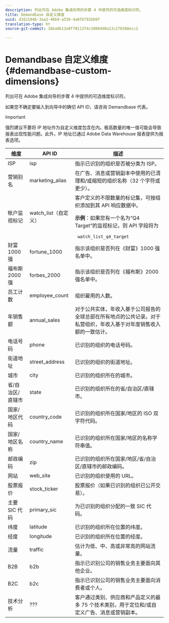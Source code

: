 ```yaml
---
description: 列出可在 Adobe 集成向导的步骤 4 中提供的可选维度标识符。
title: Demandbase 自定义维度
uuid: d1621046-3aa2-46b9-a536-4a8fb792b69f
translation-type: ht
source-git-commit: 16ba0b12e0f70112f4c10804d0a13c278388ecc2

---
```



# Demandbase 自定义维度{#demandbase-custom-dimensions}

列出可在 Adobe 集成向导的步骤 4 中提供的可选维度标识符。

如果您不确定要输入到向导中的确切 API ID，请咨询 Demandbase 代表。

>[!IMPORTANT]
>
>强烈建议不要将 IP 地址作为自定义维度包含在内。极高数量的唯一值可能会导致报表出现性能问题。此外，IP 地址已通过 Adobe Data Warehouse 报表提供为报表选项。

<table id="table_3B44A18BE5FE45BC83389F89B48D9B97"> 
 <thead> 
  <tr> 
   <th colname="col1" class="entry"> 维度 </th> 
   <th colname="col2" class="entry"> API ID </th> 
   <th colname="col3" class="entry"> 描述 </th> 
  </tr>
 </thead>
 <tbody> 
  <tr> 
   <td colname="col1"> ISP </td> 
   <td colname="col2"> isp </td> 
   <td colname="col3"> 指示已识别的组织是否被分类为 ISP。 </td> 
  </tr> 
  <tr> 
   <td colname="col1"> 营销别名 </td> 
   <td colname="col2"> marketing_alias </td> 
   <td colname="col3"> 在广告、消息或营销副本中使用的已清理和/或缩短的组织名称（32 个字符或更少）。 </td> 
  </tr> 
  <tr> 
   <td colname="col1"> 帐户监视标记 </td> 
   <td colname="col2"> watch_list（自定义） </td> 
   <td colname="col3">客户定义的不限数量的标记集，可按组织添加到其 API 响应数据中。 <p><b>示例</b>：如果您有一个名为“Q4 Target”的监视标记，则 API 字段将为 </p> <code> watch_list_q4_target</code> </td> 
  </tr> 
  <tr> 
   <td colname="col1"> 财富 1000 强 </td> 
   <td colname="col2"> fortune_1000 </td> 
   <td colname="col3"> 指示该组织是否列在《财富》1000 强名单中。 </td> 
  </tr> 
  <tr> 
   <td colname="col1"> 福布斯 2000 强 </td> 
   <td colname="col2"> forbes_2000 </td> 
   <td colname="col3"> 指示该组织是否列在《福布斯》2000 强名单中。 </td> 
  </tr> 
  <tr> 
   <td colname="col1"> 员工计数 </td> 
   <td colname="col2"> employee_count </td> 
   <td colname="col3"> 组织雇用的人数。 </td> 
  </tr> 
  <tr> 
   <td colname="col1"> 年销售额 </td> 
   <td colname="col2"> annual_sales </td> 
   <td colname="col3"> 对于公共实体，年收入基于公司报告的全球总部在所有地点的公共记录。对于私营组织，年收入基于对年度销售收入额的一致估计。 </td> 
  </tr> 
  <tr> 
   <td colname="col1"> 电话号码 </td> 
   <td colname="col2"> phone </td> 
   <td colname="col3"> 已识别的组织的电话号码。 </td> 
  </tr> 
  <tr> 
   <td colname="col1"> 街道地址 </td> 
   <td colname="col2"> street_address </td> 
   <td colname="col3"> 已识别的组织的街道地址。 </td> 
  </tr> 
  <tr> 
   <td colname="col1"> 城市 </td> 
   <td colname="col2"> city </td> 
   <td colname="col3"> 已识别的组织所在的城市。 </td> 
  </tr> 
  <tr> 
   <td colname="col1"> 省/自治区/直辖市 </td> 
   <td colname="col2"> state </td> 
   <td colname="col3"> 已识别的组织所在的省/自治区/直辖市。 </td> 
  </tr> 
  <tr> 
   <td colname="col1"> 国家/地区代码 </td> 
   <td colname="col2"> country_code </td> 
   <td colname="col3"> 已识别的组织所在国家/地区的 ISO 双字符代码。 </td> 
  </tr> 
  <tr> 
   <td colname="col1"> 国家/地区名称 </td> 
   <td colname="col2"> country_name </td> 
   <td colname="col3"> 已识别的组织所在国家/地区的名称字符串值。 </td> 
  </tr> 
  <tr> 
   <td colname="col1"> 邮政编码 </td> 
   <td colname="col2"> zip </td> 
   <td colname="col3"> 已识别的组织所在国家/地区/省/自治区/直辖市的邮政编码。 </td> 
  </tr> 
  <tr> 
   <td colname="col1"> 网站 </td> 
   <td colname="col2"> web_site </td> 
   <td colname="col3"> 已识别的组织使用的 URL。 </td> 
  </tr> 
  <tr> 
   <td colname="col1"> 股票报价 </td> 
   <td colname="col2"> stock_ticker </td> 
   <td colname="col3"> 股票报价（如果已识别的组织已公开交易）。 </td> 
  </tr> 
  <tr> 
   <td colname="col1"> 主要 SIC 代码 </td> 
   <td colname="col2"> primary_sic </td> 
   <td colname="col3"> 为已识别的组织分配的一致 SIC 代码。 </td> 
  </tr> 
  <tr> 
   <td colname="col1"> 纬度 </td> 
   <td colname="col2"> latitude </td> 
   <td colname="col3"> 已识别的组织所在位置的纬度。 </td> 
  </tr> 
  <tr> 
   <td colname="col1"> 经度 </td> 
   <td colname="col2"> longitude </td> 
   <td colname="col3"> 已识别的组织所在位置的经度。 </td> 
  </tr> 
  <tr> 
   <td colname="col1"> 流量 </td> 
   <td colname="col2"> traffic </td> 
   <td colname="col3"> 估计为低、中、高或非常高的网站流量。 </td> 
  </tr> 
  <tr> 
   <td colname="col1"> B2B </td> 
   <td colname="col2"> b2b </td> 
   <td colname="col3"> 指示已识别公司的销售业务主要面向其他企业。 </td> 
  </tr> 
  <tr> 
   <td colname="col1"> B2C </td> 
   <td colname="col2"> b2c </td> 
   <td colname="col3"> 指示已识别公司的销售业务主要面向消费者或个人。 </td> 
  </tr> 
  <tr> 
   <td colname="col1"> 技术分析 </td> 
   <td colname="col2"> ??? </td> 
   <td colname="col3"> 客户通过类别、供应商和产品定义的最多 75 个技术类别，用于定位和/或自定义广告、消息或营销副本。 </td> 
  </tr> 
 </tbody> 
</table>

